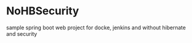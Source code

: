 # NoHBSecurity
sample spring boot web project for docke, jenkins and without hibernate and security
